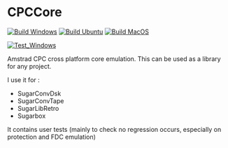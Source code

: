 # CPCCore

[![Build Windows](https://github.com/Tom1975/CPCCore/actions/workflows/build_windows.yml/badge.svg)](https://github.com/Tom1975/CPCCore/actions/workflows/build_windows.yml)
[![Build Ubuntu](https://github.com/Tom1975/CPCCore/actions/workflows/build_ubuntu.yml/badge.svg)](https://github.com/Tom1975/CPCCore/actions/workflows/build_ubuntu.yml)
[![Build MacOS](https://github.com/Tom1975/CPCCore/actions/workflows/build_macos.yml/badge.svg)](https://github.com/Tom1975/CPCCore/actions/workflows/build_macos.yml)

[![Test_Windows](https://github.com/Tom1975/CPCCore/actions/workflows/test_windows.yml/badge.svg)](https://github.com/Tom1975/CPCCore/actions/workflows/test_windows.yml)

Amstrad CPC cross platform core emulation.
This can be used as a library for any project.

I use it for :

- SugarConvDsk
- SugarConvTape
- SugarLibRetro
- Sugarbox

It contains user tests (mainly to check no regression occurs, especially on protection and FDC emulation)

